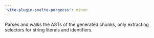 ```yaml
---
'vite-plugin-svelte-purgecss': minor
---
```


Parses and walks the ASTs of the generated chunks, only extracting selectors for string literals and identifiers.
